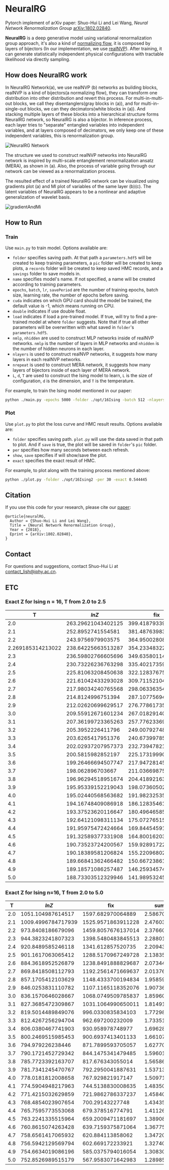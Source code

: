 

# NeuralRG 

Pytorch implement of arXiv paper: Shuo-Hui Li and Lei Wang, *Neural Network Renormalization Group* [arXiv:1802.02840](https://arxiv.org/abs/1802.02840).

**NeuralRG** is a deep generative model using variational renormalization group approach, it's also a kind of [normalizing flow](https://blog.evjang.com/2018/01/nf1.html), it is composed by layers of bijectors (In our implementation, we use [realNVP](https://arxiv.org/abs/1605.08803)). After training, it can generate statistically independent physical configurations with tractable likelihood via directly sampling.

## How does NeuralRG work

In NeuralRG Network(a), we use realNVP (b) networks as building blocks, realNVP is a kind of bijectors(a normalizing flow), they can transform one distribution into other distribution and revert this process. For multi-in-multi-out blocks, we call they disentanglers(gray blocks in (a)), and for multi-in-single-out blocks, we can they decimators(white blocks in (a)). And stacking multiple layers of these blocks into a hierarchical structure forms NeuralRG network, so NeuralRG is also a bijector. In inference process, each layer tries to "separate" entangled variables into independent variables, and at layers composed of decimators, we only keep one of these independent variables, this is renormalization group.

![NeuralRG Network](etc/Nflow.png)

The structure we used to construct realNVP networks into NeuralRG network is inspired by multi-scale entanglement renormalization ansatz (MERA), as shown in (a). Also, the process of variable going through our network can be viewed as a renormalization process.

The resulted effect of a trained NeuralRG network can be visualized using gradients plot (a) and MI plot of variables of the same layer (b)(c). The latent variables of NeuralRG appears to be a nonlinear and adaptive generalization of wavelet basis.

![gradientAndMi](etc/gradAndMi.png)

## How to Run 

### Train

Use `main.py` to train model. Options available are:

* `folder` specifies saving path. At that path a `parameters.hdf5` will be created to keep training parameters, a `pic` folder will be created to keep plots, a `records` folder will be created to keep saved HMC records, and a `savings` folder to save models in.
* `name` specifies model's name. If not specified, a name will be created according to training parameters.
* `epochs`, `batch`, `lr`, `savePeriod` are the number of training epochs, batch size, learning rate, the number of epochs before saving.
* `cuda` indicates on which GPU card should the model be trained, the default value is -1, which means running on CPU.
* `double` indicates if use double float.
* `load` indicates if load a pre-trained model. If true, will try to find a pre-trained model at where `folder` suggests. Note that if true all other parameters will be overwritten with what saved in `folder`'s `parameters.hdf5`.
* `nmlp`, `nhidden` are used to construct MLP networks inside of realNVP networks. `nmlp` is the number of layers in MLP networks and `nhidden` is the number of hidden neurons in each layer.
* `nlayers` is used to construct realNVP networks, it suggests how many layers in each realNVP networks.
* `nrepeat` is used to construct MERA network, it suggests how many layers of bijectors inside of each layer of MERA network.
* `L`, `d`, `T` are used to construct the Ising model to learn, `L` is the size of configuration, `d` is the dimension, and `T` is the temperature.

For example, to train the Ising model mentioned in our paper:

```bash
python ./main.py -epochs 5000 -folder ./opt/16Ising -batch 512 -nlayers 10 -nmlp 1 -nhidden 10 -L 16 -nrepeat 1 -savePeriod 100
```



### Plot

Use `plot.py` to plot the loss curve and HMC result results. Options available are:

* `folder` specifies saving path. `plot.py` will use the data saved in that path to plot. And if `save` is true, the plot will be saved in `folder`'s `pic` folder.
* `per` specifies how many seconds between each refresh.
* `show`, `save` specifies if will show/save the plot.
* `exact` specifies the exact result of HMC.

For example, to plot along with the training process mentioned above:

```bash
python ./plot.py -folder ./opt/16Ising2 -per 30 -exact 0.544445
```



## Citation

If you use this code for your research, please cite our [paper](https://arxiv.org/abs/1802.02840):

```
@article{neuralRG,
  Author = {Shuo-Hui Li and Lei Wang},
  Title = {Neural Network Renormalization Group},
  Year = {2018},
  Eprint = {arXiv:1802.02840},
}
```

## Contact

For questions and suggestions, contact Shuo-Hui Li at [contact_lish@iphy.ac.cn](mailto:contact_lish@iphy.ac.cn).



## ETC

### Exact Z for Ising n = 16, T from 2.0 to 2.5

| T                 | $lnZ$              | fix                | sum/n      |
| ----------------- | ------------------ | ------------------ | ---------- |
| 2.0               | 263.29621043402125 | 399.418793393396   | 2.58873048 |
| 2.1               | 252.8952741554581  | 381.48763983688104 | 2.47805826 |
| 2.2               | 243.9756979903575  | 364.9500280838529  | 2.37861612 |
| 2.269185314213022 | 238.64225663513287 | 354.2334832224499  | 2.31592086 |
| 2.3               | 236.59802766605696 | 349.63580114185936 | 2.28997589 |
| 2.4               | 230.73226236763298 | 335.4021735990462  | 2.21146264 |
| 2.5               | 225.81063208450638 | 322.1283767570811  | 2.14038675 |
| 2.6               | 221.61042433293028 | 309.71152104410737 | 2.07547635 |
| 2.7               | 217.98034240765568 | 298.0633635462919  | 2.01579573 |
| 2.8               | 214.8124996751394  | 287.1077569484564  | 1.960626   |
| 2.9               | 212.02620699629517 | 276.7786173540166  | 1.90939385 |
| 3.0               | 209.55912671601234 | 267.0182914050078  | 1.86163054 |
| 3.1               | 207.36199723365263 | 257.7762336924401  | 1.81694621 |
| 3.2               | 205.3952226411796  | 249.0079274825673  | 1.77501231 |
| 3.3               | 203.6265417951376  | 240.67399785651475 | 1.73554898 |
| 3.4               | 202.02937207957373 | 232.7394782121657  | 1.69831582 |
| 3.5               | 200.5815982852197  | 225.17319990633018 | 1.66310468 |
| 3.6               | 199.26466694507747 | 217.9472814559404  | 1.62973417 |
| 3.7               | 198.062896703667   | 211.03669875668663 | 1.59804529 |
| 3.8               | 196.96294518951674 | 204.4189216344791  | 1.56789792 |
| 3.9               | 195.95339152219043 | 198.0736050203686  | 1.53916796 |
| 4.0               | 195.02440568563682 | 191.9823253518871  | 1.51174504 |
| 4.1               | 194.16748409086918 | 186.12835461354484 | 1.48553062 |
| 4.2               | 193.37523620116647 | 180.49646585517428 | 1.46043634 |
| 4.3               | 192.64121098311134 | 175.07276515745124 | 1.43638272 |
| 4.4               | 191.95975472424664 | 169.84454591578037 | 1.41329805 |
| 4.5               | 191.32589377331908 | 164.80016203722548 | 1.39111741 |
| 4.6               | 190.73523724200567 | 159.92891722870021 | 1.36978185 |
| 4.7               | 190.18389581206824 | 155.22096802773802 | 1.34923775 |
| 4.8               | 189.66841362466482 | 150.66723861260056 | 1.32943614 |
| 4.9               | 189.18571086257487 | 146.2593457439868  | 1.31033225 |
| 5.0               | 188.73303512329946 | 141.98953245003423 | 1.29188503 |



### Exact Z for Ising n=16, T from 2.0 to 5.0

| T    | $lnZ$              | fix                | sum        |
| ---- | ------------------ | ------------------ | ---------- |
| 2.0  | 1051.104987614517  | 1597.682970064889  | 2.58670699 |
| 2.1  | 1009.4996784717939 | 1525.9571863911228 | 2.47603209 |
| 2.2  | 973.8408186679096  | 1459.8057676137014 | 2.37660799 |
| 2.3  | 944.3823241807323  | 1398.5480483845513 | 2.28801794 |
| 2.4  | 920.8489585246118  | 1341.612857520735  | 2.20943537 |
| 2.5  | 901.1617063065412  | 1288.5170967249728 | 2.13835821 |
| 2.6  | 884.3618952526879  | 1238.8491888829687 | 2.07344832 |
| 2.7  | 869.8418508112793  | 1192.2561471669637 | 2.01376758 |
| 2.8  | 857.1705412103629  | 1148.4333700194834 | 1.95859757 |
| 2.9  | 846.0253831110782  | 1107.1165118352076 | 1.90736513 |
| 3.0  | 836.1570646028667  | 1068.0749509785837 | 1.85960158 |
| 3.1  | 827.3685472309867  | 1031.1064990650011 | 1.81491704 |
| 3.2  | 819.5014489849076  | 996.0330835834103  | 1.77298294 |
| 3.3  | 812.4267256294704  | 962.697200232009   | 1.73351946 |
| 3.4  | 806.0380467741903  | 930.958978748977   | 1.69628616 |
| 3.5  | 800.2469515985453  | 900.6937413401133  | 1.6610749  |
| 3.6  | 794.979226238446   | 871.7899593705057  | 1.62770428 |
| 3.7  | 790.1721452729342  | 844.1475341479485  | 1.59601531 |
| 3.8  | 785.7723392163707  | 817.676343055014   | 1.56586785 |
| 3.9  | 781.7341245470767  | 792.2950041887631  | 1.53713782 |
| 4.0  | 778.0181812008658  | 767.929821917147   | 1.50971485 |
| 4.1  | 774.5904948217963  | 744.5138830008635  | 1.48350037 |
| 4.2  | 771.4215032629859  | 721.9862786337237  | 1.45840604 |
| 4.3  | 768.4854023907654  | 700.29143227748    | 1.43435238 |
| 4.4  | 765.7595773553068  | 679.378516774791   | 1.41126767 |
| 4.5  | 763.2241335515964  | 659.2009471181697  | 1.38908699 |
| 4.6  | 760.8615074263428  | 639.7159375871064  | 1.36775141 |
| 4.7  | 758.6561417065932  | 620.884113858062   | 1.34720728 |
| 4.8  | 756.5942129569794  | 602.669172233921   | 1.32740565 |
| 4.9  | 754.6634019086196  | 585.0375794016054  | 1.30830174 |
| 5.0  | 752.8526989515179  | 567.9583071642983  | 1.2898545  |






